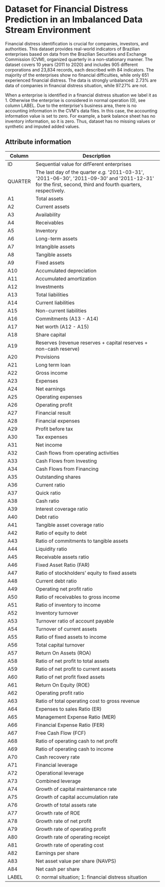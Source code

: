 # Dataset for Financial Distress Prediction in an Imbalanced Data Stream Environment

Financial distress identification is crucial for companies, investors, and authorities. This dataset provides real-world indicators of Brazilian enterprises based on data from the Brazilian Securities and Exchange Commission (CVM), organized quarterly in a non-stationary manner. The dataset covers 10 years (2011 to 2020) and includes 905 different corporations and 23,834 records, each described with 84 indicators. The majority of the enterprises show no financial difficulties, while only 651 experienced financial distress. The data is strongly unbalanced: 2.73\% are data of companies in financial distress situation, while 97.27\% are not.

When a enterprise is identified in a financial distress situation we label it as 1. Otherwise the enterprise is considered in normal operation (0), see column LABEL. Due to the enterprise's business area, there is no accounting information in the CVM's data files. In this case, the accounting information value is set to zero. For example, a bank balance sheet has no inventory information, so it is zero. Thus, dataset has no missing values or synthetic and imputed added values.

## Attribute information

| Column       | Description                                                                                       |
|--------------|---------------------------------------------------------------------------------------------------|
| ID           | Sequential value for difFerent enterprises |
| QUARTER      | The last day of the quarter *e.g.* '2011-03-31', '2011-06-30', '2011-09-30' and '2011-12-31' for the first, second, third and fourth quarters, respectively.|
| A1           | Total assets |
| A2           | Current assets |
| A3           | Availability |
| A4           | Receivables |
| A5           | Inventory |
| A6           | Long-term assets |
| A7           | Intangible assets |
| A8           | Tangible assets |
| A9           | Fixed assets |
| A10          | Accumulated depreciation |
| A11          | Accumulated amortization |
| A12          | Investments |
| A13          | Total liabilities |
| A14          | Current liabilities |
| A15          | Non-current liabilities |
| A16          | Commitments (A13 - A14) |
| A17          | Net worth (A12 - A15) |
| A18          | Share capital |
| A19          | Reserves (revenue reserves + capital reserves + non-cash reserve)|
| A20          | Provisions |
| A21          | Long term loan |
| A22          | Gross income |
| A23          | Expenses |
| A24          | Net earnings |
| A25          | Operating expenses |
| A26          | Operating profit |
| A27          | Financial result |
| A28          | Financial expenses |
| A29          | Profit before tax |
| A30          | Tax expenses |
| A31          | Net income |
| A32          | Cash flows from operating activities |
| A33          | Cash Flows from Investing |
| A34          | Cash Flows from Financing |
| A35          | Outstanding shares |
| A36          | Current ratio |
| A37          | Quick ratio |
| A38          | Cash ratio |
| A39          | Interest coverage ratio |
| A40          | Debt ratio |
| A41          | Tangible asset coverage ratio |
| A42          | Ratio of equity to debt |
| A43          | Ratio of commitments to tangible assets |
| A44          | Liquidity ratio |
| A45          | Receivable assets ratio |
| A46          | Fixed Asset Ratio (FAR) |
| A47          | Ratio of stockholders’ equity to fixed assets |
| A48          | Current debt ratio |
| A49          | Operating net profit ratio |
| A50          | Ratio of receivables to gross income |
| A51          | Ratio of inventory to income |
| A52          | Inventory turnover |
| A53          | Turnover ratio of account payable |
| A54          | Turnover of current assets |
| A55          | Ratio of fixed assets to income |
| A56          | Total capital turnover |
| A57          | Return On Assets (ROA) |
| A58          | Ratio of net profit to total assets |
| A59          | Ratio of net profit to current assets |
| A60          | Ratio of net profit fixed assets |
| A61          | Return On Equity (ROE) |
| A62          | Operating profit ratio |
| A63          | Ratio of total operating cost to gross revenue |
| A64          | Expenses to sales Ratio (ER) |
| A65          | Management Expense Ratio (MER) |
| A66          | Financial Expense Ratio (FER) |
| A67          | Free Cash Flow (FCF) |
| A68          | Ratio of operating cash to net profit |
| A69          | Ratio of operating cash to income |
| A70          | Cash recovery rate |
| A71          | Financial leverage |
| A72          | Operational leverage |
| A73          | Combined leverage |
| A74          | Growth of capital maintenance rate |
| A75          | Growth of capital accumulation rate |
| A76          | Growth of total assets rate |
| A77          | Growth rate of ROE |
| A78          | Growth rate of net profit |
| A79          | Growth rate of operating profit |
| A80          | Growth rate of operating receipt |
| A81          | Growth rate of operating cost |
| A82          | Earnings per share |
| A83          | Net asset value per share (NAVPS) |
| A84          | Net cash per share |
| LABEL        | 0: normal situation; 1: financial distress situation |
